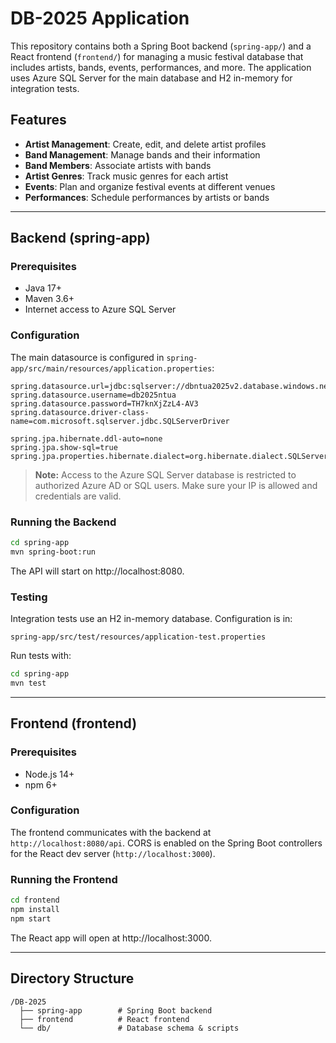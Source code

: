 # DB-2025 Application

This repository contains both a Spring Boot backend (`spring-app/`) and a React frontend (`frontend/`) for managing a music festival database that includes artists, bands, events, performances, and more. The application uses Azure SQL Server for the main database and H2 in-memory for integration tests.

## Features

- **Artist Management**: Create, edit, and delete artist profiles
- **Band Management**: Manage bands and their information
- **Band Members**: Associate artists with bands
- **Artist Genres**: Track music genres for each artist 
- **Events**: Plan and organize festival events at different venues
- **Performances**: Schedule performances by artists or bands

---

## Backend (spring-app)

### Prerequisites
- Java 17+
- Maven 3.6+
- Internet access to Azure SQL Server

### Configuration
The main datasource is configured in `spring-app/src/main/resources/application.properties`:

```properties
spring.datasource.url=jdbc:sqlserver://dbntua2025v2.database.windows.net:1433;database=DbNtua2025Online;encrypt=true;trustServerCertificate=true;loginTimeout=30;
spring.datasource.username=db2025ntua
spring.datasource.password=TH7knXjZzL4-AV3
spring.datasource.driver-class-name=com.microsoft.sqlserver.jdbc.SQLServerDriver

spring.jpa.hibernate.ddl-auto=none
spring.jpa.show-sql=true
spring.jpa.properties.hibernate.dialect=org.hibernate.dialect.SQLServerDialect
```

> **Note:** Access to the Azure SQL Server database is restricted to authorized Azure AD or SQL users. Make sure your IP is allowed and credentials are valid.

### Running the Backend
```bash
cd spring-app
mvn spring-boot:run
```
The API will start on http://localhost:8080.

### Testing
Integration tests use an H2 in-memory database. Configuration is in:
```
spring-app/src/test/resources/application-test.properties
``` 
Run tests with:
```bash
cd spring-app
mvn test
```

---

## Frontend (frontend)

### Prerequisites
- Node.js 14+
- npm 6+

### Configuration
The frontend communicates with the backend at `http://localhost:8080/api`. CORS is enabled on the Spring Boot controllers for the React dev server (`http://localhost:3000`).

### Running the Frontend
```bash
cd frontend
npm install
npm start
```
The React app will open at http://localhost:3000.

---

## Directory Structure
```
/DB-2025
  ├── spring-app        # Spring Boot backend
  ├── frontend          # React frontend
  └── db/               # Database schema & scripts
```
